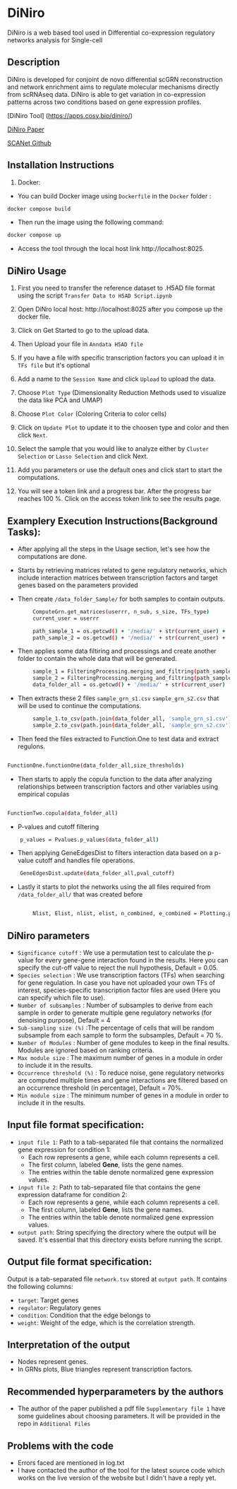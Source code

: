 # DiNiro

DiNiro is a web based tool used in Differential co-expression regulatory networks analysis for Single-cell

## Description

DiNiro is developed for conjoint de novo differential scGRN reconstruction and network enrichment aims to regulate molecular mechanisms directly from scRNAseq data. DiNiro is able to get variation in co-expression patterns across two conditions based on gene expression profiles.

[DiNiro Tool] (https://apps.cosy.bio/diniro/)

[DiNiro Paper](https://academic.oup.com/nargab/article/5/1/lqad018/7069287)

[SCANet Github](https://gitlab.com/mhanedd/diniro)


## Installation Instructions

1) Docker:

- You can build Docker image using `Dockerfile` in the `Docker` folder :
  
```bash
docker compose build
```

- Then run the image using the following command:

```bash
docker compose up
```

- Access the tool through the local host link http://localhost:8025.


## DiNiro Usage

1. First you need to transfer the reference dataset to .H5AD file format using the script `Transfer Data to H5AD Script.ipynb` 

2. Open DiNro local host: http://localhost:8025 after you compose up the docker file.

3. Click on Get Started to go to the upload data.

4. Then Upload your file in `Anndata H5AD file`
5. If you have a file with specific transcription factors you can upload it in `TFs file` but it's optional
6. Add a name to the `Session Name` and click `Upload` to upload the data.

7. Choose `Plot Type` (Dimensionality Reduction Methods used to visualize the data like PCA and UMAP)
8. Choose `Plot Color` (Coloring Criteria to color cells)
9. Click on `Update Plot` to update it to the choosen type and color and then click `Next`. 

10. Select the sample that you would like to analyze either by `Cluster Selection` or `Lasso Selection` and click Next.

11. Add you parameters or use the default ones and click start to start the computations.

12. You will see a token link and a progress bar. After the progress bar reaches 100 %. Click on the access token link to see the results page.


## Examplery Execution Instructions(Background Tasks):

- After applying all the steps in the Usage section, let's see how the computations are done.

- Starts by retrieving matrices related to gene regulatory networks, which include interaction matrices between transcription factors and target genes based on the parameters provided 

- Then create `/data_folder_Sample/` for both samples to contain outputs.

```bash
        ComputeGrn.get_matrices(userrr, n_sub, s_size, TFs_type)
        current_user = userrr

        path_sample_1 = os.getcwd() + '/media/' + str(current_user) + '/data_folder_sample_1/'
        path_sample_2 = os.getcwd() + '/media/' + str(current_user) + '/data_folder_sample_2/'
```

- Then applies some data filtiring and processings and create another folder to contain the whole data that will be generated.

```bash
        sample_1 = FilteringProcessing.merging_and_filtring(path_sample_1, occurrence_threshold, size_thresholds)
        sample_2 = FilteringProcessing.merging_and_filtring(path_sample_2, occurrence_threshold, size_thresholds)
        data_folder_all = os.getcwd() + '/media/' + str(current_user)
```

- Then extracts these 2 files `sample_grn_s1.csv` `sample_grn_s2.csv` that will be used to continue the computations.

```bash
        sample_1.to_csv(path.join(data_folder_all, 'sample_grn_s1.csv'), index=False)
        sample_2.to_csv(path.join(data_folder_all, 'sample_grn_s2.csv'), index=False)
```
- Then feed the files extracted to Function.One to test data and extract regulons.

```bash

FunctionOne.functionOne(data_folder_all,size_thresholds)

```

- Then starts to apply the copula function to the data after analyzing relationships between transcription factors and other variables using empirical copulas

```bash

FunctionTwo.copula(data_folder_all)

```

- P-values and cutoff filtering

```bash
    p_values = Pvalues.p_values(data_folder_all)
```

- Then applying GeneEdgesDist to filters interaction data based on a p-value cutoff and handles file operations.

```bash
    GeneEdgesDist.update(data_folder_all,pval_cutoff)
```

- Lastly it starts to plot the networks using the all files required from `/data_folder_all/` that was created before
```bash

        Nlist, Elist, nlist, elist, n_combined, e_combined = Plotting.plot_network(data_folder_all, number_of_modules,pval_cutoff,int(size_threshold_min),int(size_threshold_max))
```

## DiNiro parameters

- `Significance cutoff` : We use a permutation test to calculate the p-value for every gene-gene interaction found in the results. Here you can specify the cut-off value to reject the null hypothesis, Default = 0.05.
- `Species selection` : We use transcription factors (TFs) when searching for gene regulation. In case you have not uploaded your own TFs of interest, species-specific transcription factor files are used (Here you can specify which file to use).
- `Number of subsamples` : Number of subsamples to derive from each sample in order to generate multiple gene regulatory networks (for denoising purpose), Default = 4
- `Sub-sampling size (%)` :The percentage of cells that will be random subsample from each sample to form the subsamples, Default = 70 %.
- `Number of Modules` : Number of gene modules to keep in the final results. Modules are ignored based on ranking criteria. 
- `Max module size` : The maximum number of genes in a module in order to include it in the results.
- `Occurrence threshold (%)` : To reduce noise, gene regulatory networks are computed multiple times and gene interactions are filtered based on an occurrence threshold (in percentage), Default = 70%.
- `Min module size` : The minimum number of genes in a module in order to include it in the results.


## Input file format specification:

- `input file 1`:  Path to a tab-separated file that contains the normalized gene expression for condition 1:
    - Each row represents a gene, while each column represents a cell. 
    - The first column, labeled **Gene**, lists the gene names.
    - The entries within the table denote normalized gene expression values.
- `input file 2`: Path to tab-separated file that contains the gene expression dataframe for condition 2:
    - Each row represents a gene, while each column represents a cell. 
    - The first column, labeled **Gene**, lists the gene names.
    - The entries within the table denote normalized gene expression values.
- `output path`: String specifying the directory where the output will be saved. It's essential that this directory exists before running the script.

## Output file format specification:

Output is a tab-separated file `network.tsv` stored at `output path`. It contains the following columns:
- `target`: Target genes
- `regulator`: Regulatory genes
- `condition`: Condition that the edge belongs to
- `weight`: Weight of the edge, which is the correlation strength.

## Interpretation of the output

- Nodes represent genes.
- In GRNs plots, Blue triangles represent transcription factors.

## Recommended hyperparameters by the authors

- The author of the paper published a pdf file `Supplementary file 1` have some guidelines about choosing parameters. It will be provided in the repo in `Additional Files`

## Problems with the code
- Errors faced are mentioned in log.txt
- I have contacted the author of the tool for the latest source code which works on the live version of the website but I didn't have a reply yet.
